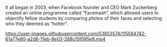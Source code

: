 It all began in 2003, when Facebook founder and CEO Mark Zuckerberg created an online programme called “Facemash”, which allowed users to objectify fellow students by comparing photos of their faces and selecting who they deemed as “hotter”.

https://user-images.githubusercontent.com/53853574/115564742-61a77e80-a2d6-11eb-8e03-288c15f095e9.mp4

